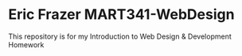 # Eric Frazer MART341-WebDesign
This repository is for my Introduction to Web Design &amp; Development Homework
